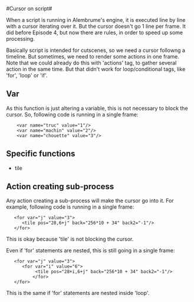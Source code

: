 #Cursor on script#

When a script is running in Alembrume's engine, it is executed line by line with a cursor iterating over it. But the cursor doesn't go 1 line per frame. It did before Episode 4, but now there are rules, in order to speed up some processing.

Basically script is intended for cutscenes, so we need a cursor followng a timeline. But sometimes, we need to render some actions in one frame. Note that we could already do this with 'actions' tag, to gather several action in the same time. But that didn't work for loop/conditional tags, like 'for', 'loop' or 'if'.

## Var ##

As this function is just altering a variable, this is not necessary to block the cursor. So, following code is running in a single frame:
```
    <var name="truc" value="1"/>
    <var name="machin" value="2"/>
    <var name="chouette" value="3"/>
```

## Specific functions ##

 * tile
 
## Action creating sub-process ##

Any action creating a sub-process will make the cursor go into it.
For example, following code is running in a single frame:
```
   <for var="j" value="3">
      <tile pos="28,6+j" back="256*10 + 34" back2="-1"/>
   </for>
```
This is okay because 'tile' is not blocking the cursor.

Even if 'for' statements are nested, this is still going in a single frame:
```
   <for var="j" value="3">
      <for var="i" value="6">
	       <tile pos="28+i,6+j" back="256*10 + 34" back2="-1"/>
		  </for>
   </for>
```
This is the same if 'for' statements are nested inside 'loop'.
